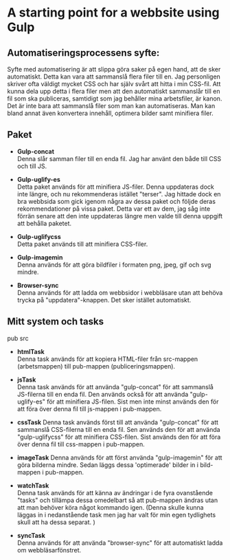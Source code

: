 # A starting point for a webbsite using Gulp

## Automatiseringsprocessens syfte:
Syfte med automatisering är att slippa göra saker på egen hand, att de sker automatiskt. Detta kan vara att sammanslå flera filer till en. Jag personligen skriver ofta väldigt mycket CSS och har själv svårt att hitta i min CSS-fil. Att kunna dela upp detta i flera filer men att den automatiskt sammanslår till en fil som ska publiceras, samtidigt som jag behåller mina arbetsfiler, är kanon. Det är inte bara att sammanslå filer som man kan automatiseras. Man kan bland annat även konvertera innehåll, optimera bilder samt minifiera filer. 

## Paket
* **Gulp-concat**  
Denna slår samman filer till en enda fil. Jag har använt den både till CSS och till JS. 

* **Gulp-uglify-es**  
Detta paket används för att minifiera JS-filer. Denna uppdateras dock inte längre, och nu rekommenderas istället "terser". Jag hittade dock en bra webbsida som gick igenom några av dessa paket och följde deras rekommendationer på vissa paket. Detta var ett av dem, jag såg inte förrän senare att den inte uppdateras längre men valde till denna uppgift att behålla paketet. 

* **Gulp-uglifycss**  
Detta paket används till att minifiera CSS-filer. 

* **Gulp-imagemin**  
Denna används för att göra bildfiler i formaten png, jpeg, gif och svg mindre. 

* **Browser-sync**  
Denna används för att ladda om webbsidor i webbläsare utan att behöva trycka på "uppdatera"-knappen. Det sker istället automatiskt. 

## Mitt system och tasks
pub
src

* **htmlTask**  
Denna task används för att kopiera HTML-filer från src-mappen (arbetsmappen) till pub-mappen (publiceringsmappen). 

* **jsTask**  
Denna task används för att använda "gulp-concat" för att sammanslå JS-filerna till en enda fil. Den används också för att använda "gulp-uglify-es" för att minifiera JS-filen. Sist men inte minst används den för att föra över denna fil till js-mappen i pub-mappen. 

* **cssTask**
Denna task används först till att använda "gulp-concat" för att sammanslå CSS-filerna till en enda fil. Sen  används den för att använda "gulp-uglifycss" för att minifiera CSS-filen. Sist används den för att föra över denna fil till css-mappen i pub-mappen.

* **imageTask**
Denna används för att först använda "gulp-imagemin" för att göra bilderna mindre. Sedan läggs dessa 'optimerade' bilder in i bild-mappen i pub-mappen. 

* **watchTask**  
Denna task används för att känna av ändringar i de fyra ovanstående "tasks" och tillämpa dessa omedelbart så att pub-mappen ändras utan att man behöver köra något kommando igen. (Denna skulle kunna läggas in i nedanstående task men jag har valt för min egen tydlighets skull att ha dessa separat. )

* **syncTask**  
Denna används för att använda "browser-sync" för att automatiskt ladda om webbläsarfönstret. 

